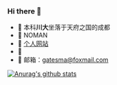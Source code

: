 ### Hi there 👋



- 🔭 本科**川大**坐落于天府之国的成都
- 🌱 NOMAN
- 👯 [个人网站](http://gatesma.cn)
- 🤔 
- 💬 邮箱：gatesma@foxmail.com


[![Anurag's github stats](https://github-readme-stats.vercel.app/api?username=GatesMa)](https://github.com/anuraghazra/github-readme-stats)
